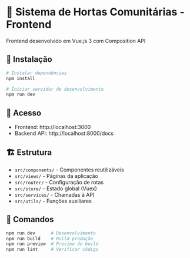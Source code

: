 # 🌱 Sistema de Hortas Comunitárias - Frontend

Frontend desenvolvido em Vue.js 3 com Composition API

## 🚀 Instalação

```bash
# Instalar dependências
npm install

# Iniciar servidor de desenvolvimento
npm run dev
```

## 📖 Acesso

- Frontend: http://localhost:3000
- Backend API: http://localhost:8000/docs

## 🏗️ Estrutura

- `src/components/` - Componentes reutilizáveis
- `src/views/` - Páginas da aplicação
- `src/router/` - Configuração de rotas
- `src/store/` - Estado global (Vuex)
- `src/services/` - Chamadas à API
- `src/utils/` - Funções auxiliares

## 📝 Comandos

```bash
npm run dev      # Desenvolvimento
npm run build    # Build produção
npm run preview  # Preview do build
npm run lint     # Verificar código
```